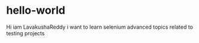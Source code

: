 # hello-world
Hi 
iam LavakushaReddy
i want to learn selenium advanced topics related to testing projects

